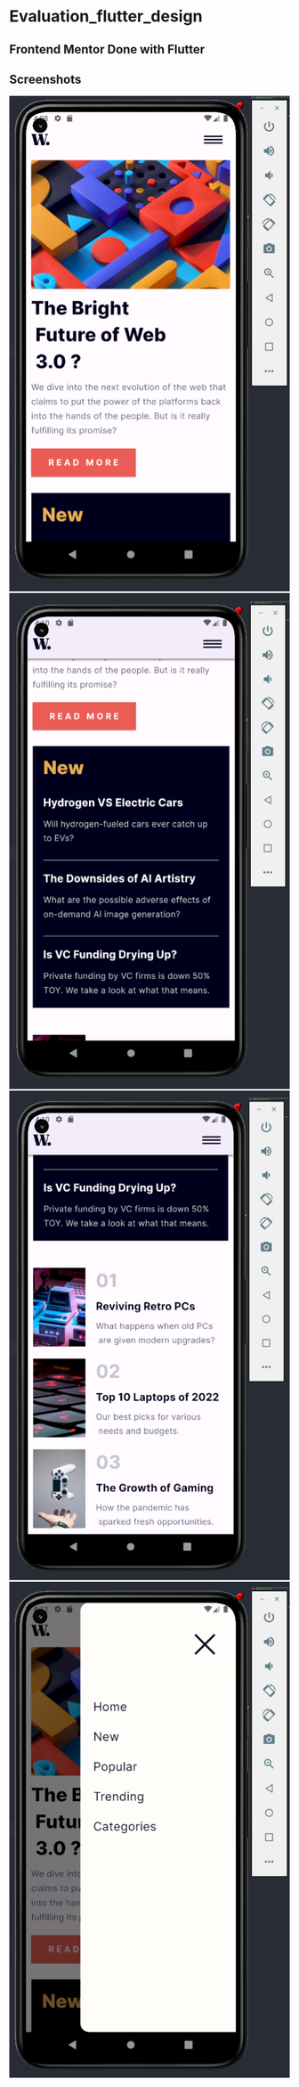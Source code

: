 # Evaluation_flutter_design

## Frontend Mentor Done with Flutter

## Screenshots

<img src="screenshots/1.png">
<img src="screenshots/2.png">
<img src="screenshots/3.png">
<img src="screenshots/4.png">

